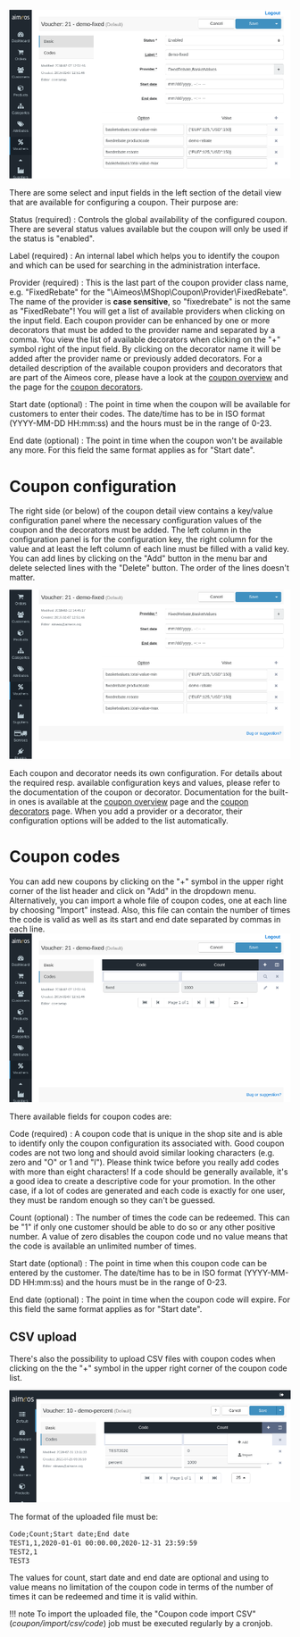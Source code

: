 ![Coupon details](Admin-backend-coupon-detail.png)

There are some select and input fields in the left section of the detail view that are available for configuring a coupon. Their purpose are:

Status (required)
: Controls the global availability of the configured coupon. There are several status values available but the coupon will only be used if the status is "enabled".

Label (required)
: An internal label which helps you to identify the coupon and which can be used for searching in the administration interface.

Provider (required)
: This is the last part of the coupon provider class name, e.g. "FixedRebate" for the "\Aimeos\MShop\Coupon\Provider\FixedRebate". The name of the provider is **case sensitive**, so "fixedrebate" is not the same as "FixedRebate"! You will get a list of available providers when clicking on the input field. Each coupon provider can be enhanced by one or more decorators that must be added to the provider name and separated by a comma. You view the list of available decorators when clicking on the "+" symbol right of the input field. By clicking on the decorator name it will be added after the provider name or previously added decorators. For a detailed description of the available coupon providers and decorators that are part of the Aimeos core, please have a look at the [coupon overview](coupons.md) and the page for the [coupon decorators](coupon-decorators.md).

Start date (optional)
: The point in time when the coupon will be available for customers to enter their codes. The date/time has to be in ISO format (YYYY-MM-DD HH:mm:ss) and the hours must be in the range of 0-23.

End date (optional)
: The point in time when the coupon won't be available any more. For this field the same format applies as for "Start date".


# Coupon configuration

The right side (or below) of the coupon detail view contains a key/value configuration panel where the necessary configuration values of the coupon and the decorators must be added. The left column in the configuration panel is for the configuration key, the right column for the value and at least the left column of each line must be filled with a valid key. You can add lines by clicking on the "Add" button in the menu bar and delete selected lines with the "Delete" button. The order of the lines doesn't matter.

![Coupon configuration](Admin-backend-coupon-config.png)

Each coupon and decorator needs its own configuration. For details about the required resp. available configuration keys and values, please refer to the documentation of the coupon or decorator. Documentation for the built-in ones is available at the [coupon overview](coupons.md) page and the [coupon decorators](coupon-decorators.md) page. When you add a provider or a decorator, their configuration options will be added to the list automatically.

# Coupon codes

You can add new coupons by clicking on the "+" symbol in the upper right corner of the list header and click on "Add" in the dropdown menu. Alternatively, you can import a whole file of coupon codes, one at each line by choosing "Import" instead. Also, this file can contain the number of times the code is valid as well as its start and end date separated by commas in each line.
![Coupon code list](Admin-backend-coupon-code-list.png)

There available fields for coupon codes are:

Code (required)
: A coupon code that is unique in the shop site and is able to identify only the coupon configuration its associated with. Good coupon codes are not two long and should avoid similar looking characters (e.g. zero and "O" or 1 and "l"). Please think twice before you really add codes with more than eight characters! If a code should be generally available, it's a good idea to create a descriptive code for your promotion. In the other case, if a lot of codes are generated and each code is exactly for one user, they must be random enough so they can't be guessed.

Count (optional)
: The number of times the code can be redeemed. This can be "1" if only one customer should be able to do so or any other positive number. A value of zero disables the coupon code und no value means that the code is available an unlimited number of times.

Start date (optional)
: The point in time when this coupon code can be entered by the customer. The date/time has to be in ISO format (YYYY-MM-DD HH:mm:ss) and the hours must be in the range of 0-23.

End date (optional)
: The point in time when the coupon code will expire. For this field the same format applies as for "Start date".

## CSV upload

There's also the possibility to upload CSV files with coupon codes when clicking on the the "+" symbol in the upper right corner of the coupon code list.

![Import coupons](Admin-backend-coupon-add.png)

The format of the uploaded file must be:

```
Code;Count;Start date;End date
TEST1,1,2020-01-01 00:00.00,2020-12-31 23:59:59
TEST2,1
TEST3
```

The values for count, start date and end date are optional and using to value means no limitation of the coupon code in terms of the number of times it can be redeemed and time it is valid within.

!!! note
    To import the uploaded file, the "Coupon code import CSV" (*coupon/import/csv/code*) job must be executed regularly by a cronjob.
